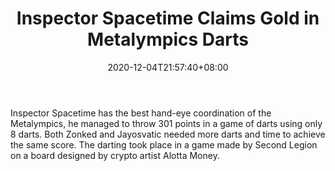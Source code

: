 ﻿---
title: "Inspector Spacetime Claims Gold in Metalympics Darts"
date: 2020-12-04T21:57:40+08:00
lastmod: 2020-12-04T16:45:40+08:00
draft: false
authors: ["Solomon"]
description: "Inspector Spacetime has the best hand-eye coordination of the Metalympics, he managed to throw 301 points in a game of darts using only 8 darts. Both Zonked and Jayosvatic needed more darts and time to achieve the same score. The darting took place in a game made by Second Legion on a board designed by crypto artist Alotta Money."
featuredImage: "inspector-spacetime-claims-gold-in-metaverse-darts.png"
tags: ["Virtual World","Play to Earn"]
categories: ["news"]
news: ["Virtual World"]
weight: 
lightgallery: true
pinned: false
recommend: false
recommend1: false
---

Inspector Spacetime has the best hand-eye coordination of the Metalympics, he managed to throw 301 points in a game of darts using only 8 darts. Both Zonked and Jayosvatic needed more darts and time to achieve the same score. The darting took place in a game made by Second Legion on a board designed by crypto artist Alotta Money.

<!--more-->

